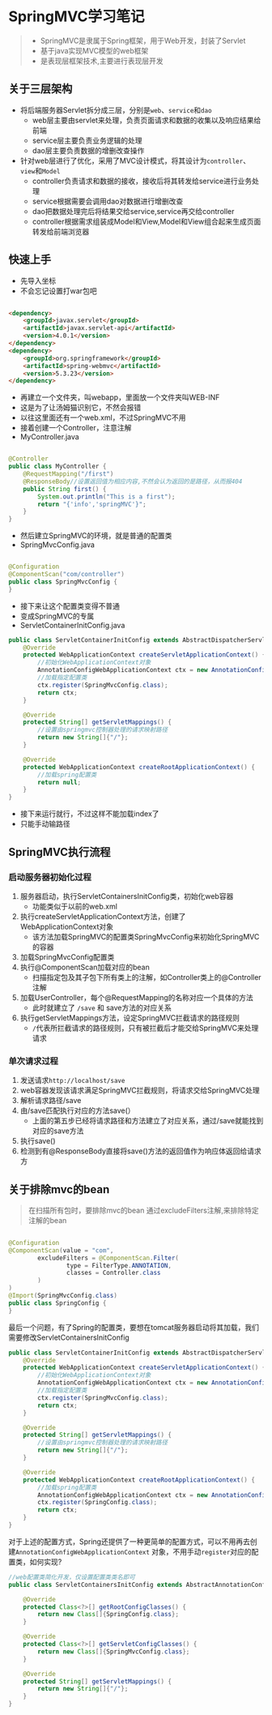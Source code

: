 # SpringMVC学习笔记

> * SpringMVC是隶属于Spring框架，用于Web开发，封装了Servlet
> * 基于java实现MVC模型的web框架
> * 是表现层框架技术,主要进行表现层开发

## 关于三层架构

* 将后端服务器Servlet拆分成三层，分别是`web`、`service`和`dao`
    * web层主要由servlet来处理，负责页面请求和数据的收集以及响应结果给前端
    * service层主要负责业务逻辑的处理
    * dao层主要负责数据的增删改查操作
* 针对web层进行了优化，采用了MVC设计模式，将其设计为`controller`、`view`和`Model`
    * controller负责请求和数据的接收，接收后将其转发给service进行业务处理
    * service根据需要会调用dao对数据进行增删改查
    * dao把数据处理完后将结果交给service,service再交给controller
    * controller根据需求组装成Model和View,Model和View组合起来生成页面转发给前端浏览器

## 快速上手

* 先导入坐标
* 不会忘记设置打war包吧

```html

<dependency>
    <groupId>javax.servlet</groupId>
    <artifactId>javax.servlet-api</artifactId>
    <version>4.0.1</version>
</dependency>
<dependency>
    <groupId>org.springframework</groupId>
    <artifactId>spring-webmvc</artifactId>
    <version>5.3.23</version>
</dependency>
```

* 再建立一个文件夹，叫webapp，里面放一个文件夹叫WEB-INF
* 这是为了让汤姆猫识别它，不然会报错
* 以往这里面还有一个web.xml，不过SpringMVC不用
* 接着创建一个Controller，注意注解
* MyController.java

```java

@Controller
public class MyController {
    @RequestMapping("/first")
    @ResponseBody//设置返回值为相应内容,不然会认为返回的是路径，从而报404
    public String first() {
        System.out.println("This is a first");
        return "{'info','springMVC'}";
    }
}
```

* 然后建立SpringMVC的环境，就是普通的配置类
* SpringMvcConfig.java

```java

@Configuration
@ComponentScan("com/controller")
public class SpringMvcConfig {
}
```

* 接下来让这个配置类变得不普通
* 变成SpringMVC的专属
* ServletContainerInitConfig.java

```java
public class ServletContainerInitConfig extends AbstractDispatcherServletInitializer {
    @Override
    protected WebApplicationContext createServletApplicationContext() {
        //初始化WebApplicationContext对象
        AnnotationConfigWebApplicationContext ctx = new AnnotationConfigWebApplicationContext();
        //加载指定配置类
        ctx.register(SpringMvcConfig.class);
        return ctx;
    }

    @Override
    protected String[] getServletMappings() {
        //设置由springmvc控制器处理的请求映射路径
        return new String[]{"/"};
    }

    @Override
    protected WebApplicationContext createRootApplicationContext() {
        //加载spring配置类
        return null;
    }
}
```

* 接下来运行就行，不过这样不能加载index了
* 只能手动输路径

## SpringMVC执行流程

### 启动服务器初始化过程

1. 服务器启动，执行ServletContainersInitConfig类，初始化web容器
    * 功能类似于以前的web.xml
2. 执行createServletApplicationContext方法，创建了WebApplicationContext对象
    * 该方法加载SpringMVC的配置类SpringMvcConfig来初始化SpringMVC的容器
3. 加载SpringMvcConfig配置类
4. 执行@ComponentScan加载对应的bean
    * 扫描指定包及其子包下所有类上的注解，如Controller类上的@Controller注解
5. 加载UserController，每个@RequestMapping的名称对应一个具体的方法
    * 此时就建立了 `/save` 和 save方法的对应关系
6. 执行getServletMappings方法，设定SpringMVC拦截请求的路径规则
    * `/`代表所拦截请求的路径规则，只有被拦截后才能交给SpringMVC来处理请求

### 单次请求过程

1. 发送请求`http://localhost/save`
2. web容器发现该请求满足SpringMVC拦截规则，将请求交给SpringMVC处理
3. 解析请求路径/save
4. 由/save匹配执行对应的方法save(）
    * 上面的第五步已经将请求路径和方法建立了对应关系，通过/save就能找到对应的save方法
5. 执行save()
6. 检测到有@ResponseBody直接将save()方法的返回值作为响应体返回给请求方

## 关于排除mvc的bean

> 在扫描所有包时，要排除mvc的bean
> 通过excludeFilters注解,来排除特定注解的bean

```java

@Configuration
@ComponentScan(value = "com",
        excludeFilters = @ComponentScan.Filter(
                type = FilterType.ANNOTATION,
                classes = Controller.class
        )
)
@Import(SpringMvcConfig.class)
public class SpringConfig {
}
```

最后一个问题，有了Spring的配置类，要想在tomcat服务器启动将其加载，我们需要修改ServletContainersInitConfig

```java
public class ServletContainerInitConfig extends AbstractDispatcherServletInitializer {
    @Override
    protected WebApplicationContext createServletApplicationContext() {
        //初始化WebApplicationContext对象
        AnnotationConfigWebApplicationContext ctx = new AnnotationConfigWebApplicationContext();
        //加载指定配置类
        ctx.register(SpringMvcConfig.class);
        return ctx;
    }

    @Override
    protected String[] getServletMappings() {
        //设置由springmvc控制器处理的请求映射路径
        return new String[]{"/"};
    }

    @Override
    protected WebApplicationContext createRootApplicationContext() {
        //加载spring配置类
        AnnotationConfigWebApplicationContext ctx = new AnnotationConfigWebApplicationContext();
        ctx.register(SpringConfig.class);
        return ctx;
    }
}
```

对于上述的配置方式，Spring还提供了一种更简单的配置方式，可以不用再去创建`AnnotationConfigWebApplicationContext`
对象，不用手动`register`对应的配置类，如何实现?

```java
//web配置类简化开发，仅设置配置类类名即可
public class ServletContainersInitConfig extends AbstractAnnotationConfigDispatcherServletInitializer {

    @Override
    protected Class<?>[] getRootConfigClasses() {
        return new Class[]{SpringConfig.class};
    }

    @Override
    protected Class<?>[] getServletConfigClasses() {
        return new Class[]{SpringMvcConfig.class};
    }

    @Override
    protected String[] getServletMappings() {
        return new String[]{"/"};
    }
}
```